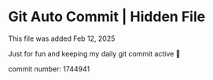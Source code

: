 # Git Auto Commit | Hidden File

This file was added Feb 12, 2025

Just for fun and keeping my daily git commit active 🤪

commit number: 1744941
